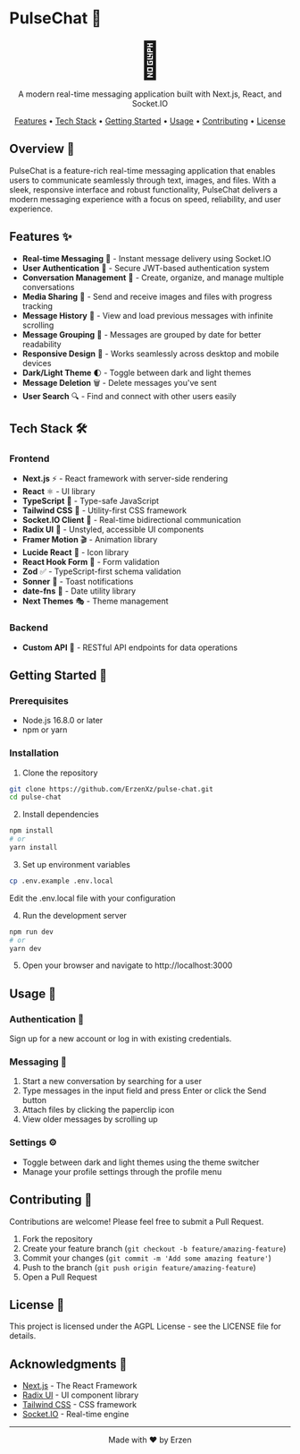 # PulseChat 💬

<p align="center">
  <span style="font-size: 64px;">💭</span>
</p>

<p align="center">
  A modern real-time messaging application built with Next.js, React, and Socket.IO
</p>

<p align="center">
  <a href="#features">Features</a> •
  <a href="#tech-stack">Tech Stack</a> •
  <a href="#getting-started">Getting Started</a> •
  <a href="#usage">Usage</a> •
  <a href="#contributing">Contributing</a> •
  <a href="#license">License</a>
</p>

## Overview 🌟

PulseChat is a feature-rich real-time messaging application that enables users to communicate seamlessly through text, images, and files. With a sleek, responsive interface and robust functionality, PulseChat delivers a modern messaging experience with a focus on speed, reliability, and user experience.

## Features ✨

- **Real-time Messaging** 📨 - Instant message delivery using Socket.IO
- **User Authentication** 🔐 - Secure JWT-based authentication system
- **Conversation Management** 💭 - Create, organize, and manage multiple conversations
- **Media Sharing** 📎 - Send and receive images and files with progress tracking
- **Message History** 📜 - View and load previous messages with infinite scrolling
- **Message Grouping** 📅 - Messages are grouped by date for better readability
- **Responsive Design** 📱 - Works seamlessly across desktop and mobile devices
- **Dark/Light Theme** 🌓 - Toggle between dark and light themes
- **Message Deletion** 🗑️ - Delete messages you've sent
- **User Search** 🔍 - Find and connect with other users easily

## Tech Stack 🛠️

### Frontend
- **Next.js** ⚡ - React framework with server-side rendering
- **React** ⚛️ - UI library
- **TypeScript** 📘 - Type-safe JavaScript
- **Tailwind CSS** 🎨 - Utility-first CSS framework
- **Socket.IO Client** 🔌 - Real-time bidirectional communication
- **Radix UI** 🎯 - Unstyled, accessible UI components
- **Framer Motion** 🎬 - Animation library
- **Lucide React** 🎴 - Icon library
- **React Hook Form** 📝 - Form validation
- **Zod** ✅ - TypeScript-first schema validation
- **Sonner** 🔔 - Toast notifications
- **date-fns** 📅 - Date utility library
- **Next Themes** 🎭 - Theme management

### Backend
- **Custom API** 🚀 - RESTful API endpoints for data operations

## Getting Started 🚀

### Prerequisites

- Node.js 16.8.0 or later
- npm or yarn

### Installation

1. Clone the repository
```bash
git clone https://github.com/ErzenXz/pulse-chat.git
cd pulse-chat
```

2. Install dependencies
```bash
npm install
# or
yarn install
```

3. Set up environment variables
```bash
cp .env.example .env.local
```
Edit the .env.local file with your configuration

4. Run the development server
```bash
npm run dev
# or
yarn dev
```

5. Open your browser and navigate to http://localhost:3000

## Usage 📱

### Authentication 🔐

Sign up for a new account or log in with existing credentials.

### Messaging 💬

1. Start a new conversation by searching for a user
2. Type messages in the input field and press Enter or click the Send button
3. Attach files by clicking the paperclip icon
4. View older messages by scrolling up

### Settings ⚙️

- Toggle between dark and light themes using the theme switcher
- Manage your profile settings through the profile menu

## Contributing 🤝

Contributions are welcome! Please feel free to submit a Pull Request.

1. Fork the repository
2. Create your feature branch (`git checkout -b feature/amazing-feature`)
3. Commit your changes (`git commit -m 'Add some amazing feature'`)
4. Push to the branch (`git push origin feature/amazing-feature`)
5. Open a Pull Request

## License 📄

This project is licensed under the AGPL License - see the LICENSE file for details.

## Acknowledgments 🙏

- [Next.js](https://nextjs.org/) - The React Framework
- [Radix UI](https://www.radix-ui.com/) - UI component library
- [Tailwind CSS](https://tailwindcss.com/) - CSS framework
- [Socket.IO](https://socket.io/) - Real-time engine

---

<p align="center">
  Made with ❤️ by Erzen
</p>
